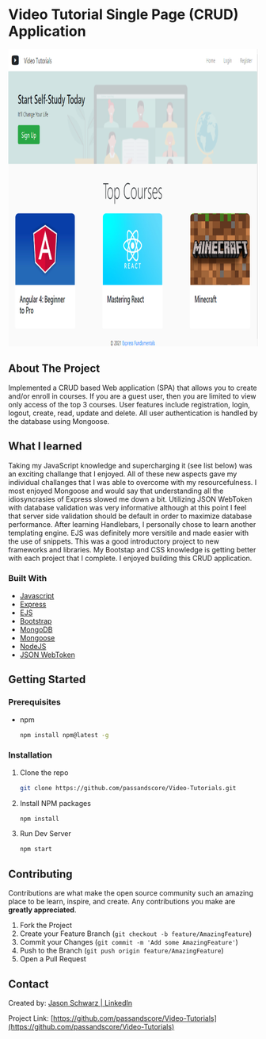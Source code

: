 # Video Tutorial Single Page (CRUD) Application


<p align=”center”>
<img src="images/readme-cover.png" alt="Logo" width="800" height="600">
</p>

<!-- ABOUT THE PROJECT -->

## About The Project

Implemented a CRUD based Web application (SPA) that allows you to create and/or enroll in courses. If you are a guest user, then you are limited to view only access of the top 3 courses. User features include registration, login, logout, create, read, update and delete. All user authentication is handled by the database using Mongoose.

## What I learned 
Taking my JavaScript knowledge and supercharging it (see list below) was an exciting challange that I enjoyed. All of these new aspects gave my individual challanges that I was able to overcome with my resourcefulness. I most enjoyed Mongoose and would say that understanding all the idiosyncrasies of Express slowed me down a bit. Utilizing JSON WebToken with database validation was very informative although at this point I feel that server side validation should be default in order to maximize database performance. After learning Handlebars, I personally chose to learn another templating engine. EJS was definitely more versitile and made easier with the use of snippets. This was a good introductory project to new frameworks and libraries. My Bootstap and CSS knowledge is getting better with each project that I complete. I enjoyed building this CRUD application.


### Built With

- [Javascript](https://www.javascript.com/)
- [Express](https://expressjs.com/)
- [EJS](https://ejs.co/)
- [Bootstrap](https://getbootstrap.com/)
- [MongoDB](https://www.mongodb.com/)
- [Mongoose](https://mongoosejs.com/)
- [NodeJS](https://nodejs.dev/)
- [JSON WebToken](https://jwt.io/)

<!-- GETTING STARTED -->

## Getting Started

### Prerequisites

- npm
  ```sh
  npm install npm@latest -g
  ```

### Installation

1. Clone the repo
   ```sh
   git clone https://github.com/passandscore/Video-Tutorials.git
   ```
2. Install NPM packages
   ```sh
   npm install
   ```
3. Run Dev Server
   ```sh
   npm start
   ```

<!-- CONTRIBUTING -->

## Contributing

Contributions are what make the open source community such an amazing place to be learn, inspire, and create. Any contributions you make are **greatly appreciated**.

1. Fork the Project
2. Create your Feature Branch (`git checkout -b feature/AmazingFeature`)
3. Commit your Changes (`git commit -m 'Add some AmazingFeature'`)
4. Push to the Branch (`git push origin feature/AmazingFeature`)
5. Open a Pull Request



<!-- CONTACT -->

## Contact

Created by: [Jason Schwarz | LinkedIn](https://www.linkedin.com/in/jason-schwarz-75b91482/)

Project Link: [https://github.com/passandscore/Video-Tutorials](https://github.com/passandscore/Video-Tutorials)
